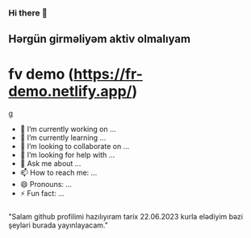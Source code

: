 ### Hi there 👋
## Hərgün girməliyəm aktiv olmalıyam 
# fv demo (https://fr-demo.netlify.app/)
[g](https://fr-demo.netlify.app/)

- 🔭 I’m currently working on ...
- 🌱 I’m currently learning ...
- 👯 I’m looking to collaborate on ...
- 🤔 I’m looking for help with ...
- 💬 Ask me about ...
- 📫 How to reach me: ...
- 😄 Pronouns: ...
- ⚡ Fun fact: ...

###

###
"Salam github profilimi hazılıyıram tarix 22.06.2023 kurla elədiyim bəzi şeyləri burada yayınlayacam."
